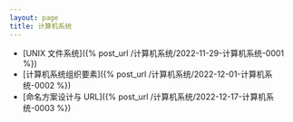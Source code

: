 ```yaml
---
layout: page
title: 计算机系统
---
```


* [UNIX 文件系统]({% post_url /计算机系统/2022-11-29-计算机系统-0001 %})
* [计算机系统组织要素]({% post_url /计算机系统/2022-12-01-计算机系统-0002 %})
* [命名方案设计与 URL]({% post_url /计算机系统/2022-12-17-计算机系统-0003 %})